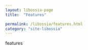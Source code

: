 ```yaml
---
layout: libossia-page
title:  "Features"

permalink: /libossia/features.html
category: "site-libossia"
---
```


features
